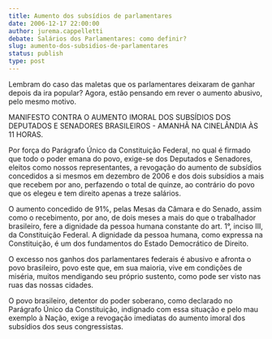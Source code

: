 ```yaml
---
title: Aumento dos subsídios de parlamentares
date: 2006-12-17 22:00:00
author: jurema.cappelletti
debate: Salários dos Parlamentares: como definir?
slug: aumento-dos-subsidios-de-parlamentares
status: publish 
type: post
---
```


Lembram do caso das maletas que os parlamentares deixaram de ganhar depois da ira popular? Agora, estão pensando em rever o aumento abusivo, pelo mesmo motivo.   

MANIFESTO CONTRA O AUMENTO IMORAL DOS SUBSÍDIOS DOS DEPUTADOS E SENADORES BRASILEIROS - AMANHÃ NA CINELÂNDIA ÀS 11 HORAS.  

Por força do Parágrafo Único da Constituição Federal, no qual é firmado que todo o poder emana do povo, exige-se dos Deputados e Senadores, eleitos como nossos representantes, a revogação do aumento de subsídios concedidos a si mesmos em dezembro de 2006 e dos dois subsídios a mais que recebem por ano, perfazendo o total de quinze, ao contrário do povo que os elegeu e tem direito apenas a treze salários.  

O aumento concedido de 91%, pelas Mesas da Câmara e do Senado, assim como o recebimento, por ano, de dois meses a mais do que o trabalhador brasileiro, fere a dignidade da pessoa humana constante do art. 1°, inciso III, da Constituição Federal. A dignidade da pessoa humana, como expressa na Constituição, é um dos fundamentos do Estado Democrático de Direito.  

O excesso nos ganhos dos parlamentares federais é abusivo e afronta o povo brasileiro, povo este que, em sua maioria, vive em condições de miséria, muitos mendigando seu próprio sustento, como pode ser visto nas ruas das nossas cidades.  

O povo brasileiro, detentor do poder soberano, como declarado no Parágrafo Único da Constituição, indignado com essa situação e pelo mau exemplo à Nação, exige a revogação imediatas do aumento imoral dos subsídios dos seus congressistas.
